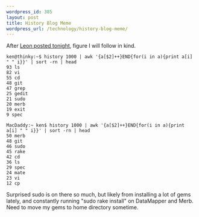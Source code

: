 ```yaml
--- 
wordpress_id: 385
layout: post
title: History Blog Meme
wordpress_url: /technology/history-blog-meme/
---
```


<p>After <a href="http://www.fallenrogue.com/articles/259-history-blog-meme">Leon posted tonight</a>, figure I will follow in kind.</p>
<pre><code>ken@thinky:~$ history 1000 | awk '{a[$2]++}END{for(i in a){print a[i] " " i}}' | sort -rn | head
93 ls
82 vi
55 cd
48 git
47 grep
25 gedit
21 sudo
20 merb
19 exit
9 spec</code></pre>
<pre><code>MacDaddy:~ ken$ history 1000 | awk '{a[$2]++}END{for(i in a){print a[i] " " i}}' | sort -rn | head
50 merb
48 git
46 sudo
45 rake
42 cd
36 ls
29 spec
24 mate
23 vi
12 cp</code></pre>

<p>Surprised sudo is on there so much, but likely from installing a lot of gems lately, and constantly running "sudo rake install" on DataMapper and Merb.  Need to move my gems to home directory sometime.</p>
         
